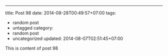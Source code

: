 ---
title: Post 98
date: 2014-08-28T00:49:57+07:00
tags:
  - random post
  - untagged
category:
  - random post
  - uncategorized
updated: 2014-08-07T02:51:45+07:00

This is content of post 98
